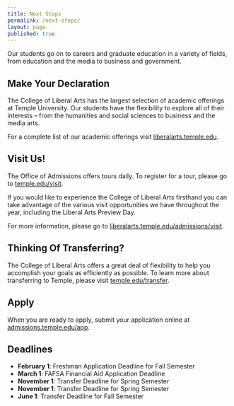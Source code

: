 ```yaml
---
title: Next Stops
permalink: /next-stops/
layout: page
published: true
---
```

Our students go on to careers and graduate education in a variety of fields, from education and the media to business and government.

## Make Your Declaration

The College of Liberal Arts has the largest selection of academic offerings at Temple University. Our students have the flexibility to explore all of their interests – from the humanities and social sciences to business and the media arts.

For a complete list of our academic offerings visit [liberalarts.temple.edu](liberalarts.temple.edu).

## Visit Us!

The Office of Admissions offers tours daily. To register for a tour, please go to [temple.edu/visit](temple.edu/visit).

If you would like to experience the College of Liberal Arts firsthand you can take advantage of the various visit opportunities we have throughout the year, including the Liberal Arts Preview Day.

For more information, please go to [liberalarts.temple.edu/admissions/visit](liberalarts.temple.edu/admissions/visit).

## Thinking Of Transferring?

The College of Liberal Arts offers a great deal of flexibility to help you accomplish your goals as efficiently as possible. To learn more about transferring to Temple, please visit [temple.edu/transfer](temple.edu/transfer).

## Apply
When you are ready to apply, submit your application online at [admissions.temple.edu/app](dmissions.temple.edu/app).

## Deadlines

- **February 1**: Freshman Application Deadline for Fall Semester 
- **March 1**: FAFSA Financial Aid Application Deadline 
- **November 1**: Transfer Deadline for Spring Semester
- **November 1**: Transfer Deadline for Spring Semester
- **June 1**: Transfer Deadline for Fall Semester
